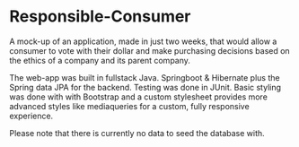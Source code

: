 # Responsible-Consumer
A mock-up of an application, made in just two weeks, that would allow a consumer to vote with their dollar and make purchasing decisions based on the ethics of a company and its parent company.

The web-app was built in fullstack Java. 
Springboot & Hibernate plus the Spring data JPA for the backend. Testing was done in JUnit. Basic styling was done with with Bootstrap and a custom stylesheet provides more advanced styles like mediaqueries for a custom, fully responsive experience.

Please note that there is currently no data to seed the database with.
